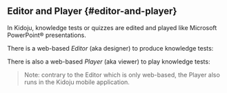 ## Editor and Player {#editor-and-player}

In Kidoju, knowledge tests or quizzes are edited and played like Microsoft PowerPoint® presentations.

There is a web-based _Editor_ \(aka designer\) to produce knowledge tests:



There is also a web-based _Player_ \(aka viewer\) to play knowledge tests:



> Note: contrary to the Editor which is only web-based, the Player also runs in the Kidoju mobile application.




